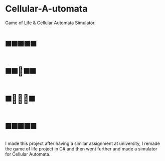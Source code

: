 # Cellular-A-utomata 
Game of Life &amp; Cellular Automata Simulator.

# ◼️◼️◼️◼️◼️
# ◼️◼️🔲◼️◼️
# ◼️🔲🔲🔲◼️
# ◼️◼️◼️◼️◼️

I made this project after having a similar assignment at university, I remade the game of life project in C# and then went further and made a simulator for Cellular Automata.
